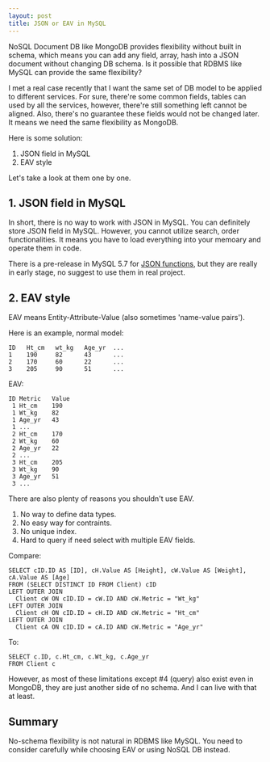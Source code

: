 ```yaml
---
layout: post
title: JSON or EAV in MySQL
---
```

NoSQL Document DB like MongoDB provides flexibility without built in schema, which means you can add any field, array, hash into a JSON document without changing DB schema. Is it possible that RDBMS like MySQL can provide the same flexibility?

I met a real case recently that I want the same set of DB model to be applied to different services. For sure, there're some common fields, tables can used by all the services, however, there're still something left cannot be aligned. Also, there's no guarantee  these fields would not be changed later. It means we need the same flexibility as MongoDB.

Here is some solution:

1. JSON field in MySQL
2. EAV style

Let's take a look at them one by one.

## 1. JSON field in MySQL ##

In short, there is no way to work with JSON in MySQL. You can definitely store JSON field in MySQL. However, you cannot utilize search, order functionalities. It means you have to load everything into your memoary and operate them in code.

There is a pre-release in MySQL 5.7 for [JSON functions](http://labs.mysql.com/), but they are really in early stage, no suggest to use them in real project.

## 2. EAV style ##

EAV means Entity-Attribute-Value (also sometimes 'name-value pairs').

Here is an example, normal model:

    ID   Ht_cm   wt_kg   Age_yr  ... 
    1    190     82      43      ...
    2    170     60      22      ...
    3    205     90      51      ...

EAV:

    ID Metric   Value
     1 Ht_cm    190
     1 Wt_kg    82
     1 Age_yr   43
     1 ...
     2 Ht_cm    170
     2 Wt_kg    60
     2 Age_yr   22
     2 ...
     3 Ht_cm    205
     3 Wt_kg    90
     3 Age_yr   51
     3 ...

There are also plenty of reasons you shouldn't use EAV.

1. No way to define data types.
2. No easy way for contraints.
3. No unique index.
4. Hard to query if need select with multiple EAV fields.

Compare:


    SELECT cID.ID AS [ID], cH.Value AS [Height], cW.Value AS [Weight], cA.Value AS [Age]
    FROM (SELECT DISTINCT ID FROM Client) cID 
    LEFT OUTER JOIN 
      Client cW ON cID.ID = cW.ID AND cW.Metric = "Wt_kg" 
    LEFT OUTER JOIN 
      Client cH ON cID.ID = cH.ID AND cW.Metric = "Ht_cm" 
    LEFT OUTER JOIN 
      Client cA ON cID.ID = cA.ID AND cW.Metric = "Age_yr"


To:

    SELECT c.ID, c.Ht_cm, c.Wt_kg, c.Age_yr
    FROM Client c

However, as most of these limitations except #4 (query) also exist even in MongoDB, they are just another side of no schema. And I can live with that at least.

## Summary ##
No-schema flexibility is not natural in RDBMS like MySQL. You need to consider carefully while choosing EAV or using NoSQL DB instead.
